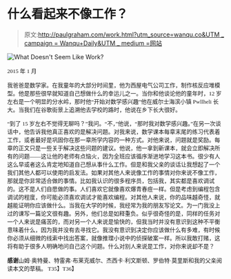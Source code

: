 # 什么看起来不像工作？

> 原文:[http://paulgraham.com/work.html?utm_source=wanqu.co&UTM _ campaign = Wanqu+Daily&UTM _ medium =网站](http://paulgraham.com/work.html?utm_source=wanqu.co&utm_campaign=Wanqu+Daily&utm_medium=website)

![What Doesn't Seem Like Work?](../Images/b5ce9f78d3de9ddf6261f2d336c5a912.png)

<font size="2" face="verdana">2015 年 1 月

我爸爸是数学家。在我童年的大部分时间里，他为西屋电气公司工作，制作核反应堆模型。他是那些很早就知道自己想做什么的幸运儿之一。当你和他谈论他的童年时，12 岁左右是一个明显的分水岭，那时他“开始对数学感兴趣”他在威尔士海滨小镇 Pwllheli 长大。当我们在谷歌街景上追溯他去学校的路时，他说在乡下长大很好。

“到了 15 岁左右不觉得无聊吗？”我问。“不，”他说，“那时我对数学感兴趣。”在另一次谈话中，他告诉我他真正喜欢的是解决问题。对我来说，数学课本每章末尾的练习代表着工作，或者最好是巩固你在那一章所学内容的一种方式。对他来说，问题就是奖励。每章的正文只是一些关于解决这些问题的建议。他说，他一拿到新课本，就会立即解决所有的问题——这让他的老师有点恼火，因为全班应该循序渐进地学习这本书。很少有人这么早或者这么肯定地知道自己想从事什么工作。但是和我父亲的谈话让我想起了一个我们其他人都可以使用的启发法。如果对其他人来说像工作的事情对你来说不像工作，那就是你非常适合做的事情。比如我认识的很多程序员，包括我，其实都是喜欢调试的。这不是人们自愿做的事。人们喜欢它就像喜欢爆青春痘一样。但是考虑到编程包含调试的程度，你可能必须喜欢调试才能喜欢编程。对其他人来说，你的品味越奇怪，就越能证明你应该做什么。当我在大学的时候，我经常为我的朋友写论文。为一门我没上过的课写一篇论文很有趣。另外，他们总是如释重负。似乎很奇怪的是，同样的任务对一个人来说是痛苦的，而对另一个人来说是愉快的，但我当时并没有意识到这种不平衡意味着什么，因为我并没有去寻找它。我没有意识到决定你应该做什么有多难，有时候你必须从细微的线索中找出答案，就像推理小说中的侦探破案一样。所以我敢打赌，这将有助于很多人明确地问自己这个问题。什么对别人来说是工作，对你来说却不是？

**感谢**山姆·奥特曼、特雷弗·布莱克威尔、杰西卡·利文斯顿、罗伯特·莫里斯和我的父亲阅读本文的草稿。
T35】T36】</font>